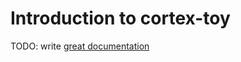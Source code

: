 # Introduction to cortex-toy

TODO: write [great documentation](http://jacobian.org/writing/what-to-write/)
